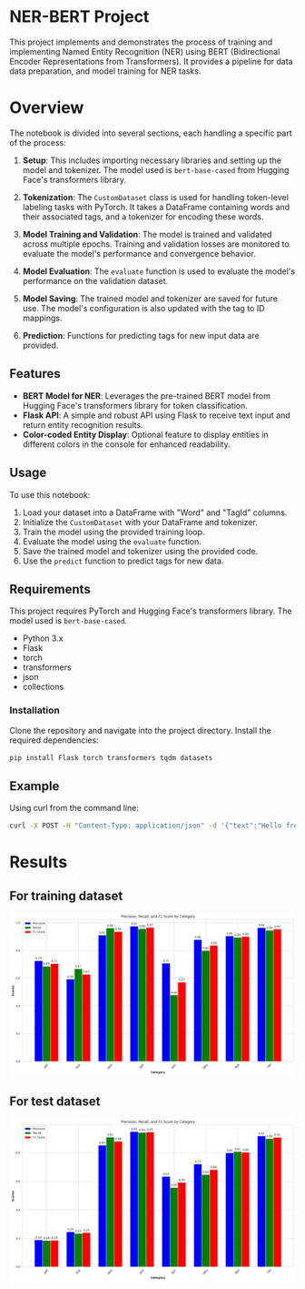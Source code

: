 # NER-BERT Project

This project implements and demonstrates the process of training and implementing Named Entity Recognition (NER) using BERT (Bidirectional Encoder Representations from Transformers). It provides a pipeline for data  data preparation, and model training for NER tasks.

# Overview
The notebook is divided into several sections, each handling a specific part of the process:

1. **Setup**: This includes importing necessary libraries and setting up the model and tokenizer. The model used is `bert-base-cased` from Hugging Face's transformers library.

2. **Tokenization**: The `CustomDataset` class is used for handling token-level labeling tasks with PyTorch. It takes a DataFrame containing words and their associated tags, and a tokenizer for encoding these words.

3. **Model Training and Validation**: The model is trained and validated across multiple epochs. Training and validation losses are monitored to evaluate the model's performance and convergence behavior.

4. **Model Evaluation**: The `evaluate` function is used to evaluate the model's performance on the validation dataset.

5. **Model Saving**: The trained model and tokenizer are saved for future use. The model's configuration is also updated with the tag to ID mappings.

6. **Prediction**: Functions for predicting tags for new input data are provided.

## Features

- **BERT Model for NER**: Leverages the pre-trained BERT model from Hugging Face's transformers library for token classification.
- **Flask API**: A simple and robust API using Flask to receive text input and return entity recognition results.
- **Color-coded Entity Display**: Optional feature to display entities in different colors in the console for enhanced readability.

## Usage

To use this notebook:

1. Load your dataset into a DataFrame with "Word" and "TagId" columns.
2. Initialize the `CustomDataset` with your DataFrame and tokenizer.
3. Train the model using the provided training loop.
4. Evaluate the model using the `evaluate` function.
5. Save the trained model and tokenizer using the provided code.
6. Use the `predict` function to predict tags for new data.

## Requirements

This project requires PyTorch and Hugging Face's transformers library. The model used is `bert-base-cased`.
- Python 3.x
- Flask
- torch
- transformers
- json
- collections

### Installation

Clone the repository and navigate into the project directory. Install the required dependencies:

```bash
pip install Flask torch transformers tqdm datasets
```

## Example
Using curl from the command line:
```bash
curl -X POST -H "Content-Type: application/json" -d '{"text":"Hello from data is wonderful", "display":true}' http://localhost:5001/predict
```

# Results
## For training dataset
![train_result](Image/training_results.png)
## For test dataset
![test_results](Image/test_results.png)
